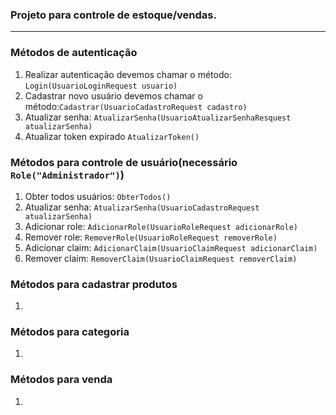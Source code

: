 ### Projeto para controle de estoque/vendas.
---

### Métodos de autenticação
1. Realizar autenticação devemos chamar o método: `Login(UsuarioLoginRequest usuario)`
2. Cadastrar novo usuário devemos chamar o método:`Cadastrar(UsuarioCadastroRequest cadastro)`
3. Atualizar senha: `AtualizarSenha(UsuarioAtualizarSenhaResquest atualizarSenha)`
4. Atualizar token expirado `AtualizarToken()`

### Métodos para controle de usuário(necessário `Role("Administrador")`)
1. Obter todos usuários: `ObterTodos()`
2. Atualizar senha: `AtualizarSenha(UsuarioCadastroRequest atualizarSenha)`
3. Adicionar role: `AdicionarRole(UsuarioRoleRequest adicionarRole)`
4. Remover role: `RemoverRole(UsuarioRoleRequest removerRole)`
5. Adicionar claim: `AdicionarClaim(UsuarioClaimRequest adicionarClaim)`
6. Remover claim: `RemoverClaim(UsuarioClaimRequest removerClaim)`

### Métodos para cadastrar produtos
1.

### Métodos para categoria
1.

### Métodos para venda
1.
